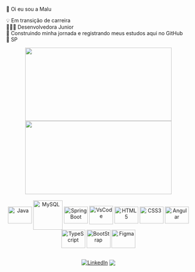 👋 Oi eu sou a Malu<br>

💡 Em transição de carreira  <br>
👩🏽‍💻 Desenvolvedora Junior <br>
🐞 Construindo minha jornada e registrando meus estudos aqui no GitHub <br>
🎈 SP <br>






<div align="center">
  <a href="https://github.com/malufilinto">
    <img src="http://github-readme-stats.vercel.app/api?username=malufilinto&show_icons=true&theme=dracula&include_all_commits=true&count_private=true" width="400" height="200"/>
    <img src="http://github-readme-stats.vercel.app/api/top-langs/?username=malufilinto&layout=compact&langs_count=16&theme=dracula" width="400" height="200"/>
  </a>
</div>

<div align="center"><br>
    <img alt="Java" height="46" width="65" align="center" src="https://cdn.jsdelivr.net/gh/devicons/devicon/icons/java/java-original-wordmark.svg" />
    <img  alt="MySQL" height="80" align="center" src="https://cdn.jsdelivr.net/gh/devicons/devicon/icons/mysql/mysql-original-wordmark.svg" /> 
    <img alt="SpringBoot" height="46" width="65" align="center" src="https://cdn.jsdelivr.net/gh/devicons/devicon/icons/spring/spring-original.svg">
    <img alt="VsCode" height="50" width="65" align="center" src="https://cdn.jsdelivr.net/gh/devicons/devicon/icons/vscode/vscode-original.svg" />
    <img alt="HTML5" height="46" width="65" align="center" src="https://cdn.jsdelivr.net/gh/devicons/devicon/icons/html5/html5-plain-wordmark.svg" />
    <img alt="CSS3" height="46" width="65" align="center" src="https://cdn.jsdelivr.net/gh/devicons/devicon/icons/css3/css3-plain-wordmark.svg" /> 
    <img alt="Angular" height="46" width="65" align="center" src="https://cdn.jsdelivr.net/gh/devicons/devicon/icons/angularjs/angularjs-plain.svg"/>
    <img alt="TypeScript" height="50" width="65" align="center"  src="https://cdn.jsdelivr.net/gh/devicons/devicon/icons/typescript/typescript-original.svg" />
    <img alt="BootStrap" height="50" width="65" align="center" src="https://cdn.jsdelivr.net/gh/devicons/devicon/icons/bootstrap/bootstrap-original.svg" />
    <img alt="Figma" height="50" width="65" align="center" src="https://cdn.jsdelivr.net/gh/devicons/devicon/icons/figma/figma-original.svg" />
     
    

  
  ##
  
  <div>
    <a href="https://www.linkedin.com/in/malufilinto/" target="_blank"><img src="https://img.shields.io/badge/LinkedIn-0077B5?style=for-the-badge&logo=linkedin&logoColor=white" alt="LinkedIn" align="center"></a>
  <a href = "mailto:marialuiza.filinto@gmail.com"><img src="https://img.shields.io/badge/Gmail-D14836?style=for-the-badge&logo=gmail&logoColor=white" target="_blank"  align="center"></a>
  </a><br>

<!---<h2 align="center"> SPOTIFY PLAYING  </h2>  

 <div style="display: flex; align-items: center;">
  <img src="" alt="spotify"/>
  <img src="https://media3.giphy.com/media/v1.Y2lkPTc5MGI3NjExdHZzOGE3cjc4Z2dvZHhweXp1bHUzenl4MzE3N2R4bm45OGUxeXIyeiZlcD12MV9pbnRlcm5hbF9naWZfYnlfaWQmY3Q9Zw/tHIRLHtNwxpjIFqPdV/giphy.gif" alt="dance"/>
</div> -->
  
